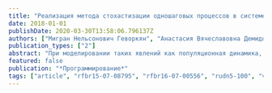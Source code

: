 ```yaml
---
title: "Реализация метода стохастизации одношаговых процессов в системе компьютерной алгебры"
date: 2018-01-01
publishDate: 2020-03-30T13:58:06.796137Z
authors: ["Мигран Нельсонович Геворкян", "Анастасия Вячеславовна Демидова", "Татьяна Рефатовна Велиева", "Анна Владиславовна Королькова", "Дмитрий Сергеевич Кулябов", "Леонид Антонович Севастьянов"]
publication_types: ["2"]
abstract: "При моделировании таких явлений как популяционная динамика, исследование управляемых потоков и т.д. возникает проблема адаптации существующих моделей под исследуемое явление. Для этого предлагается получать новые модели из первых принципов на основе метода стохастизации одношаговых процессов. Исследование имеет вид итеративного процесса, заключающегося в получении модели и последующей ее корректировке. Количество таких итераций может быть крайне большим. Целью данной работы является разработка программной реализации средствами компьютерной алгебры метода стохастизации одношаговых процессов. В работе предложено использовать систему компьютерной алгебры SymPy в качестве основы для программной реализации. На основе разработанного алгоритма показано получение стохастических дифференциальных уравнений их вида схем взаимодействия. Результаты работы программы продемонстрированы на моделях Ферхюльста и Лотки-Вольтерра."
featured: false
publication: "*Программирование*"
tags: ["article", "rfbr15-07-08795", "rfbr16-07-00556", "rudn5-100", "vak", "rinc"]
---
```


